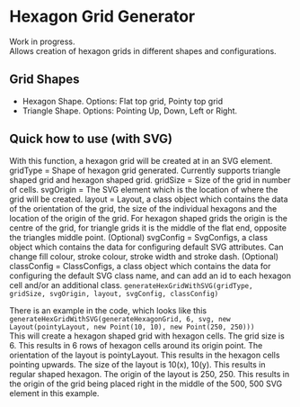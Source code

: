 # Hexagon Grid Generator
Work in progress. <br>
Allows creation of hexagon grids in different shapes and configurations. <br>

## Grid Shapes
- Hexagon Shape. Options: Flat top grid, Pointy top grid <br>
- Triangle Shape. Options: Pointing Up, Down, Left or Right. <br>

## Quick how to use (with SVG)
With this function, a hexagon grid will be created at in an SVG element. <br>
gridType = Shape of hexagon grid generated. Currently supports triangle shaped grid and hexagon shaped grid.
gridSize = Size of the grid in number of cells.
svgOrigin = The SVG element which is the location of where the grid will be created.
layout = Layout, a class object which contains the data of the orientation of the grid, the size of the individual hexagons and the
    location of the origin of the grid. For hexagon shaped grids the origin is the centre of the grid, for triangle grids it is the middle
    of the flat end, opposite the triangles middle point.
(Optional) svgConfig = SvgConfigs, a class object which contains the data for configuring default SVG attributes. Can change fill colour, stroke
colour, stroke width and stroke dash.
(Optional) classConfig = ClassConfigs, a class object which contains the data for configuring the default SVG class name, and can add an id to each hexagon cell and/or an additional class.
`generateHexGridWithSVG(gridType, gridSize, svgOrigin, layout, svgConfig, classConfig)` <br>

There is an example in the code, which looks like this <br>
`generateHexGridWithSVG(generateHexagonGrid, 6, svg, new Layout(pointyLayout, new Point(10, 10), new Point(250, 250)))` <br>
This will create a hexagon shaped grid with hexagon cells.
The grid size is 6. This results in 6 rows of hexagon cells around its origin point.
The orientation of the layout is pointyLayout. This results in the hexagon cells pointing upwards.
The size of the layout is 10(x), 10(y). This results in regular shaped hexagon.
The origin of the layout is 250, 250. This results in the origin of the grid being placed right in the middle of the 500, 500 SVG element in
this example.